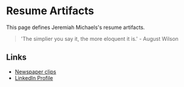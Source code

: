 # Resume Artifacts
This page defines Jeremiah Michaels's resume artifacts.
> 'The simplier you say it, the more eloquent it is.' - August Wilson
## Links
- [Newspaper clips](https://www.jmclipbook.blogspot.com)
- [LinkedIn Profile](https://www.linkedin.com/in/jeremiah-michaels-9449587)